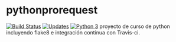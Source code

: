 # pythonprorequest
[![Build Status](https://travis-ci.org/alexandersilvera/pythonprorequest.svg?branch=master)](https://travis-ci.org/alexandersilvera/pythonprorequest)
[![Updates](https://pyup.io/repos/github/alexandersilvera/pythonprorequest/shield.svg)](https://pyup.io/repos/github/alexandersilvera/pythonprorequest/)
[![Python 3](https://pyup.io/repos/github/alexandersilvera/pythonprorequest/python-3-shield.svg)](https://pyup.io/repos/github/alexandersilvera/pythonprorequest/)
proyecto de curso de python incluyendo flake8 e 
integración continua con Travis-ci.
